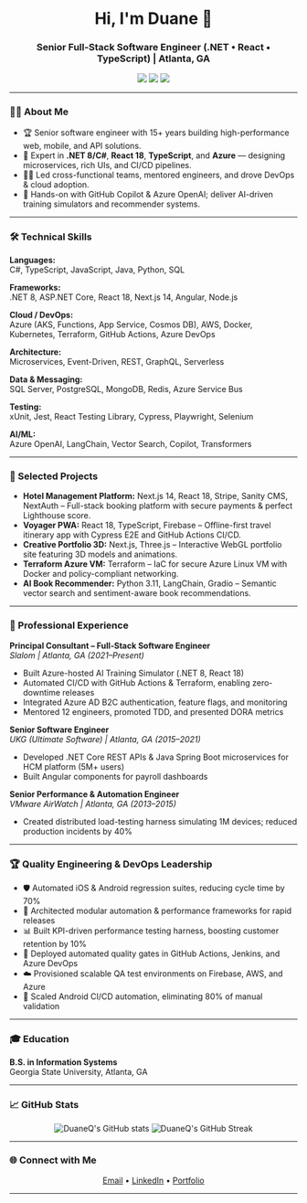 <!-- Banner -->

<h1 align="center">Hi, I'm Duane 👋</h1>
<h3 align="center">Senior Full-Stack Software Engineer (.NET • React • TypeScript) | Atlanta, GA</h3>

<p align="center">
  <a href="mailto:DuaneQHodges@gmail.com"><img src="https://img.shields.io/badge/email-DuaneQHodges@gmail.com-blue?style=flat-square&logo=gmail"></a>
  <a href="https://www.linkedin.com/in/duane-hodges-904a3968"><img src="https://img.shields.io/badge/LinkedIn-Duane%20Hodges-blue?style=flat-square&logo=linkedin"></a>
  <a href="https://duaneq.github.io/NextJs-Portfolio/"><img src="https://img.shields.io/badge/Portfolio-duaneq.github.io-informational?style=flat-square&logo=github"></a>
</p>

---

### 👨‍💻 About Me

- 🏆 Senior software engineer with 15+ years building high-performance web, mobile, and API solutions.
- 🤖 Expert in **.NET 8/C#**, **React 18**, **TypeScript**, and **Azure** — designing microservices, rich UIs, and CI/CD pipelines.
- 👨‍🏫 Led cross-functional teams, mentored engineers, and drove DevOps & cloud adoption.
- 🧠 Hands-on with GitHub Copilot & Azure OpenAI; deliver AI-driven training simulators and recommender systems.

---

### 🛠️ Technical Skills

**Languages:**  
C#, TypeScript, JavaScript, Java, Python, SQL

**Frameworks:**  
.NET 8, ASP.NET Core, React 18, Next.js 14, Angular, Node.js

**Cloud / DevOps:**  
Azure (AKS, Functions, App Service, Cosmos DB), AWS, Docker, Kubernetes, Terraform, GitHub Actions, Azure DevOps

**Architecture:**  
Microservices, Event-Driven, REST, GraphQL, Serverless

**Data & Messaging:**  
SQL Server, PostgreSQL, MongoDB, Redis, Azure Service Bus

**Testing:**  
xUnit, Jest, React Testing Library, Cypress, Playwright, Selenium

**AI/ML:**  
Azure OpenAI, LangChain, Vector Search, Copilot, Transformers

---

### 🚀 Selected Projects

- **Hotel Management Platform:** Next.js 14, React 18, Stripe, Sanity CMS, NextAuth – Full-stack booking platform with secure payments & perfect Lighthouse score.
- **Voyager PWA:** React 18, TypeScript, Firebase – Offline-first travel itinerary app with Cypress E2E and GitHub Actions CI/CD.
- **Creative Portfolio 3D:** Next.js, Three.js – Interactive WebGL portfolio site featuring 3D models and animations.
- **Terraform Azure VM:** Terraform – IaC for secure Azure Linux VM with Docker and policy-compliant networking.
- **AI Book Recommender:** Python 3.11, LangChain, Gradio – Semantic vector search and sentiment-aware book recommendations.

---

### 💼 Professional Experience

**Principal Consultant – Full‑Stack Software Engineer**  
_Slalom | Atlanta, GA (2021–Present)_  
- Built Azure-hosted AI Training Simulator (.NET 8, React 18)
- Automated CI/CD with GitHub Actions & Terraform, enabling zero-downtime releases
- Integrated Azure AD B2C authentication, feature flags, and monitoring
- Mentored 12 engineers, promoted TDD, and presented DORA metrics

**Senior Software Engineer**  
_UKG (Ultimate Software) | Atlanta, GA (2015–2021)_  
- Developed .NET Core REST APIs & Java Spring Boot microservices for HCM platform (5M+ users)
- Built Angular components for payroll dashboards

**Senior Performance & Automation Engineer**  
_VMware AirWatch | Atlanta, GA (2013–2015)_  
- Created distributed load-testing harness simulating 1M devices; reduced production incidents by 40%

---

### 🏆 Quality Engineering & DevOps Leadership

- 🛡️ Automated iOS & Android regression suites, reducing cycle time by 70%
- 🧩 Architected modular automation & performance frameworks for rapid releases
- 📊 Built KPI-driven performance testing harness, boosting customer retention by 10%
- 🚀 Deployed automated quality gates in GitHub Actions, Jenkins, and Azure DevOps
- ☁️ Provisioned scalable QA test environments on Firebase, AWS, and Azure
- 🤖 Scaled Android CI/CD automation, eliminating 80% of manual validation

---

### 🎓 Education

**B.S. in Information Systems**  
Georgia State University, Atlanta, GA

---

### 📈 GitHub Stats

<p align="center">
  <img src="https://github-readme-stats.vercel.app/api?username=DuaneQ&show_icons=true&theme=react" alt="DuaneQ's GitHub stats" />
  <img src="https://github-readme-streak-stats.herokuapp.com/?user=DuaneQ&theme=react" alt="DuaneQ's GitHub Streak" />
</p>

---

### 🌐 Connect with Me

<p align="center">
  <a href="mailto:DuaneQHodges@gmail.com">Email</a> •
  <a href="https://www.linkedin.com/in/duane-hodges-904a3968">LinkedIn</a> •
  <a href="https://duaneq.github.io/NextJs-Portfolio/">Portfolio</a>
</p>

---

<!-- Optionally add fun facts, a quote, or a call-to-action here! -->
